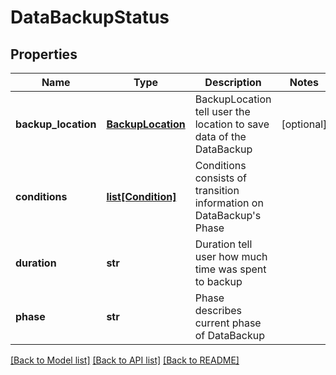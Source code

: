 # DataBackupStatus

## Properties
Name | Type | Description | Notes
------------ | ------------- | ------------- | -------------
**backup_location** | [**BackupLocation**](BackupLocation.md) | BackupLocation tell user the location to save data of the DataBackup | [optional] 
**conditions** | [**list[Condition]**](Condition.md) | Conditions consists of transition information on DataBackup&#39;s Phase | 
**duration** | **str** | Duration tell user how much time was spent to backup | 
**phase** | **str** | Phase describes current phase of DataBackup | 

[[Back to Model list]](../README.md#documentation-for-models) [[Back to API list]](../README.md#documentation-for-api-endpoints) [[Back to README]](../README.md)



